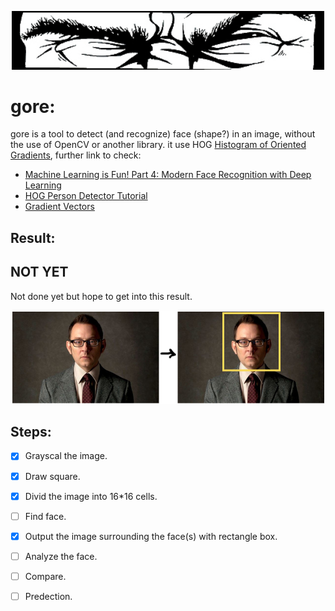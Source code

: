<p align="center"><img src="Cover1.jpg" width="500"></p>

gore:
=====

gore is a tool to detect (and recognize) face (shape?) in an image, without the use of OpenCV or another library. it use HOG [Histogram of Oriented Gradients](https://en.wikipedia.org/wiki/Histogram_of_oriented_gradients), further link to check:

* [Machine Learning is Fun! Part 4: Modern Face Recognition with Deep Learning](https://medium.com/@ageitgey/machine-learning-is-fun-part-4-modern-face-recognition-with-deep-learning-c3cffc121d78)
* [HOG Person Detector Tutorial](http://mccormickml.com/2013/05/09/hog-person-detector-tutorial/)
* [Gradient Vectors](http://mccormickml.com/2013/05/07/gradient-vectors/)

Result:
-------
## NOT YET
Not done yet but hope to get into this result.
<p align="center"><img src="GoreProject.png" width="500"></p>

Steps:
------

- [x] Grayscal the image.
- [x] Draw square.
- [x] Divid the image into 16*16 cells.
- [ ] Find face.
- [x] Output the image surrounding the face(s) with rectangle box.
- [ ] Analyze the face.
- [ ] Compare.
- [ ] Predection.

